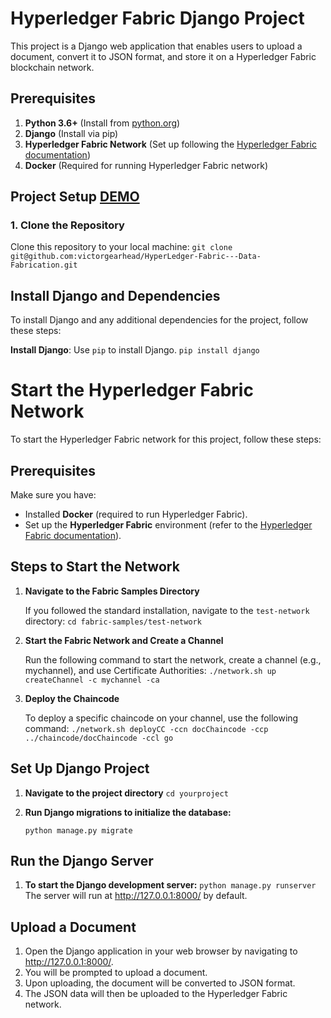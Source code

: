 # Hyperledger Fabric Django Project

This project is a Django web application that enables users to upload a document, convert it to JSON format, and store it on a Hyperledger Fabric blockchain network.

## Prerequisites

1. **Python 3.6+** (Install from [python.org](https://www.python.org/downloads/))
2. **Django** (Install via pip)
3. **Hyperledger Fabric Network** (Set up following the [Hyperledger Fabric documentation](https://hyperledger-fabric.readthedocs.io/))
4. **Docker** (Required for running Hyperledger Fabric network)

## Project Setup  [DEMO](https://youtu.be/-8mc5rlHoXQ)

### 1. Clone the Repository

Clone this repository to your local machine:
```git clone git@github.com:victorgearhead/HyperLedger-Fabric---Data-Fabrication.git```

## Install Django and Dependencies

To install Django and any additional dependencies for the project, follow these steps:

**Install Django**: Use `pip` to install Django.
   ```pip install django```

# Start the Hyperledger Fabric Network

To start the Hyperledger Fabric network for this project, follow these steps:

## Prerequisites

Make sure you have:
- Installed **Docker** (required to run Hyperledger Fabric).
- Set up the **Hyperledger Fabric** environment (refer to the [Hyperledger Fabric documentation](https://hyperledger-fabric.readthedocs.io/)).

## Steps to Start the Network

1. **Navigate to the Fabric Samples Directory**

   If you followed the standard installation, navigate to the `test-network` directory:
   ```cd fabric-samples/test-network```

2. **Start the Fabric Network and Create a Channel**

   Run the following command to start the network, create a channel (e.g., mychannel), and use Certificate Authorities:
   ```./network.sh up createChannel -c mychannel -ca```

3. **Deploy the Chaincode**

   To deploy a specific chaincode on your channel, use the following command:
   ```./network.sh deployCC -ccn docChaincode -ccp ../chaincode/docChaincode -ccl go```

## Set Up Django Project

1. **Navigate to the project directory**
   ```cd yourproject```

2. **Run Django migrations to initialize the database:**

   ```python manage.py migrate```

## Run the Django Server

1. **To start the Django development server:**
   ```python manage.py runserver```
The server will run at http://127.0.0.1:8000/ by default.

## Upload a Document

1. Open the Django application in your web browser by navigating to http://127.0.0.1:8000/.
2. You will be prompted to upload a document.
3. Upon uploading, the document will be converted to JSON format.
4. The JSON data will then be uploaded to the Hyperledger Fabric network.
